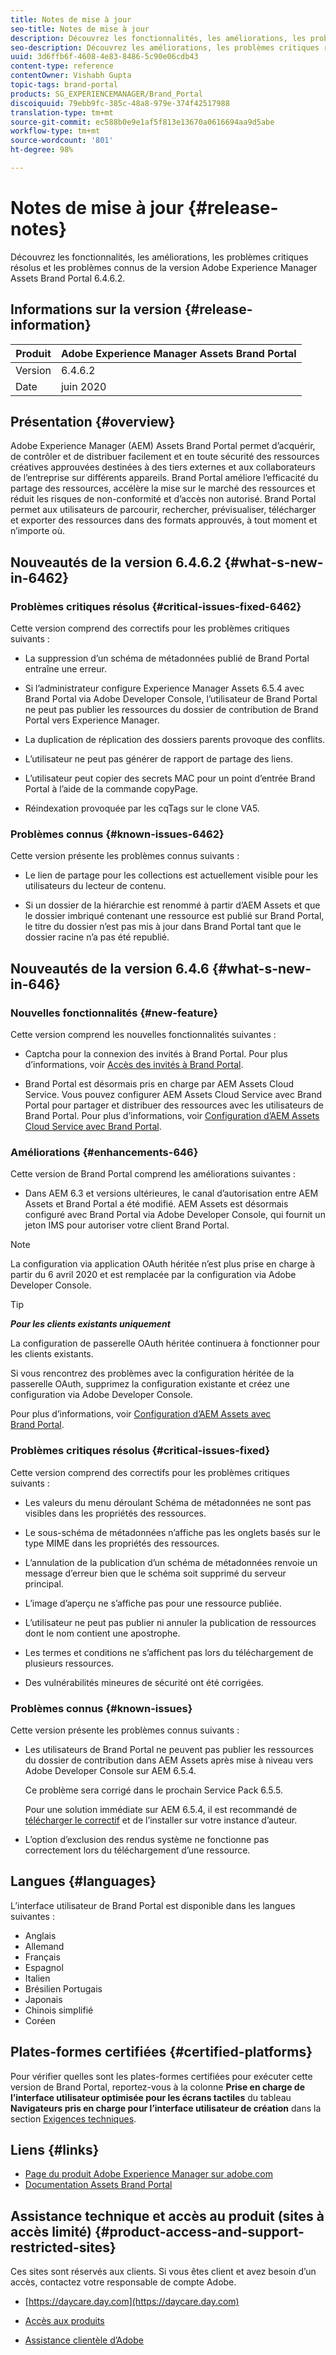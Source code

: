 ```yaml
---
title: Notes de mise à jour
seo-title: Notes de mise à jour
description: Découvrez les fonctionnalités, les améliorations, les problèmes critiques résolus et les problèmes connus de la version Adobe Experience Manager Assets Brand Portal 6.4.6.2.
seo-description: Découvrez les améliorations, les problèmes critiques résolus et les problèmes connus de la version Adobe Experience Manager Assets Brand Portal 6.4.6.2.
uuid: 3d6ffb6f-4608-4e83-8486-5c90e06cdb43
content-type: reference
contentOwner: Vishabh Gupta
topic-tags: brand-portal
products: SG_EXPERIENCEMANAGER/Brand_Portal
discoiquuid: 79ebb9fc-385c-48a8-979e-374f42517988
translation-type: tm+mt
source-git-commit: ec588b0e9e1af5f813e13670a0616694aa9d5abe
workflow-type: tm+mt
source-wordcount: '801'
ht-degree: 98%

---
```



# Notes de mise à jour {#release-notes}

Découvrez les fonctionnalités, les améliorations, les problèmes critiques résolus et les problèmes connus de la version Adobe Experience Manager Assets Brand Portal 6.4.6.2.

## Informations sur la version {#release-information}

| Produit | Adobe Experience Manager Assets Brand Portal |
|---|---|
| Version | 6.4.6.2 |
| Date | juin 2020 |

## Présentation {#overview}

Adobe Experience Manager (AEM) Assets Brand Portal permet d’acquérir, de contrôler et de distribuer facilement et en toute sécurité des ressources créatives approuvées destinées à des tiers externes et aux collaborateurs de l’entreprise sur différents appareils. Brand Portal améliore l’efficacité du partage des ressources, accélère la mise sur le marché des ressources et réduit les risques de non-conformité et d’accès non autorisé. Brand Portal permet aux utilisateurs de parcourir, rechercher, prévisualiser, télécharger et exporter des ressources dans des formats approuvés, à tout moment et n’importe où.

## Nouveautés de la version 6.4.6.2 {#what-s-new-in-6462}

### Problèmes critiques résolus {#critical-issues-fixed-6462}

Cette version comprend des correctifs pour les problèmes critiques suivants :

* La suppression d’un schéma de métadonnées publié de Brand Portal entraîne une erreur.

* Si l’administrateur configure Experience Manager Assets 6.5.4 avec Brand Portal via Adobe Developer Console, l’utilisateur de Brand Portal ne peut pas publier les ressources du dossier de contribution de Brand Portal vers Experience Manager.

* La duplication de réplication des dossiers parents provoque des conflits.

* L’utilisateur ne peut pas générer de rapport de partage des liens.

* L’utilisateur peut copier des secrets MAC pour un point d’entrée Brand Portal à l’aide de la commande copyPage.

* Réindexation provoquée par les cqTags sur le clone VA5.


### Problèmes connus {#known-issues-6462}

Cette version présente les problèmes connus suivants :

* Le lien de partage pour les collections est actuellement visible pour les utilisateurs du lecteur de contenu.

* Si un dossier de la hiérarchie est renommé à partir d’AEM Assets et que le dossier imbriqué contenant une ressource est publié sur Brand Portal, le titre du dossier n’est pas mis à jour dans Brand Portal tant que le dossier racine n’a pas été republié.


## Nouveautés de la version 6.4.6 {#what-s-new-in-646}

### Nouvelles fonctionnalités {#new-feature}

Cette version comprend les nouvelles fonctionnalités suivantes :

* Captcha pour la connexion des invités à Brand Portal. Pour plus d’informations, voir [Accès des invités à Brand Portal](../using/guest-access.md).

* Brand Portal est désormais pris en charge par AEM Assets Cloud Service. Vous pouvez configurer AEM Assets Cloud Service avec Brand Portal pour partager et distribuer des ressources avec les utilisateurs de Brand Portal.
Pour plus d’informations, voir [Configuration d’AEM Assets Cloud Service avec Brand Portal](https://docs.adobe.com/content/help/fr-FR/experience-manager-cloud-service/assets/brand-portal/configure-aem-assets-with-brand-portal.html).

### Améliorations {#enhancements-646}

Cette version de Brand Portal comprend les améliorations suivantes :

* Dans AEM 6.3 et versions ultérieures, le canal d’autorisation entre AEM Assets et Brand Portal a été modifié. AEM Assets est désormais configuré avec Brand Portal via Adobe Developer Console, qui fournit un jeton IMS pour autoriser votre client Brand Portal.

>[!NOTE]
>
>La configuration via application OAuth héritée n’est plus prise en charge à partir du 6 avril 2020 et est remplacée par la configuration via Adobe Developer Console.

>[!TIP]
>
>***Pour les clients existants uniquement***
>
>La configuration de passerelle OAuth héritée continuera à fonctionner pour les clients existants.
>
>Si vous rencontrez des problèmes avec la configuration héritée de la passerelle OAuth, supprimez la configuration existante et créez une configuration via Adobe Developer Console.

Pour plus d’informations, voir [Configuration d’AEM Assets avec Brand Portal](configure-aem-assets-with-brand-portal.md).

### Problèmes critiques résolus {#critical-issues-fixed}

Cette version comprend des correctifs pour les problèmes critiques suivants :

* Les valeurs du menu déroulant Schéma de métadonnées ne sont pas visibles dans les propriétés des ressources.

* Le sous-schéma de métadonnées n’affiche pas les onglets basés sur le type MIME dans les propriétés des ressources.

* L’annulation de la publication d’un schéma de métadonnées renvoie un message d’erreur bien que le schéma soit supprimé du serveur principal.

* L’image d’aperçu ne s’affiche pas pour une ressource publiée.

* L’utilisateur ne peut pas publier ni annuler la publication de ressources dont le nom contient une apostrophe.

* Les termes et conditions ne s’affichent pas lors du téléchargement de plusieurs ressources.

* Des vulnérabilités mineures de sécurité ont été corrigées.

### Problèmes connus {#known-issues}

Cette version présente les problèmes connus suivants :

* Les utilisateurs de Brand Portal ne peuvent pas publier les ressources du dossier de contribution dans AEM Assets après mise à niveau vers Adobe Developer Console sur AEM 6.5.4.

   Ce problème sera corrigé dans le prochain Service Pack 6.5.5.

   Pour une solution immédiate sur AEM 6.5.4, il est recommandé de [télécharger le correctif](https://www.adobeaemcloud.com/content/marketplace/marketplaceProxy.html?packagePath=/content/companies/public/adobe/packages/cq650/hotfix/cq-6.5.0-hotfix-33041) et de l’installer sur votre instance d’auteur.

* L’option d’exclusion des rendus système ne fonctionne pas correctement lors du téléchargement d’une ressource.


## Langues {#languages}

L’interface utilisateur de Brand Portal est disponible dans les langues suivantes :

* Anglais
* Allemand
* Français
* Espagnol
* Italien
* Brésilien        Portugais
* Japonais
* Chinois simplifié
* Coréen

## Plates-formes certifiées        {#certified-platforms}

Pour vérifier quelles sont les plates-formes certifiées pour exécuter cette version de Brand Portal, reportez-vous à la colonne **Prise en charge de l’interface utilisateur optimisée pour les écrans tactiles** du tableau **Navigateurs pris en charge pour l’interface utilisateur de création** dans la section [Exigences techniques](https://helpx.adobe.com/fr/experience-manager/6-4/sites/deploying/using/technical-requirements.html).

## Liens {#links}

* [Page du produit Adobe Experience Manager sur adobe.com](http://www.adobe.com/fr/marketing-cloud/experience-manager.html)
* [Documentation Assets Brand Portal](https://helpx.adobe.com/fr/experience-manager/brand-portal/user-guide.html)

## Assistance technique et accès au produit (sites à accès limité) {#product-access-and-support-restricted-sites}

Ces sites sont réservés aux clients. Si vous êtes client et avez besoin d’un accès, contactez votre responsable de compte Adobe.

* [https://daycare.day.com](https://daycare.day.com)

* [Accès aux produits](https://login.marketing.adobe.com)

* [Assistance clientèle d’Adobe](https://helpx.adobe.com/fr/contact.html)
